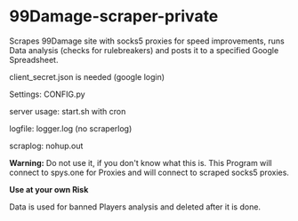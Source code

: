 # 99Damage-scraper-private
Scrapes 99Damage site with socks5 proxies for speed improvements, runs Data analysis (checks for rulebreakers) and posts it to a specified Google Spreadsheet.

client_secret.json is needed (google login)

Settings: CONFIG.py

server usage: start.sh with cron

logfile: logger.log (no scraperlog)

scraplog: nohup.out

**Warning:** Do not use it, if you don't know what this is. This Program will connect to spys.one for Proxies and will connect to scraped socks5 proxies.

**Use at your own Risk**

Data is used for banned Players analysis and deleted after it is done.

